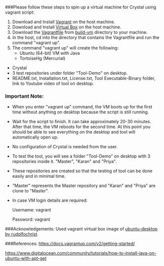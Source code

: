 ###Please follow these steps to spin up a virtual machine for Crystal using vagrant script:
1. Download and Install [Vagrant](https://www.vagrantup.com/downloads.html) on the host machine.
2. Download and Install [Virtual Box](https://www.virtualbox.org/wiki/Downloads) on the host machine.
3. Download the [Vagrantfile](https://github.com/SoftwareEngineeringToolDemos/FSE-2011-Crystal/blob/master/build-vm/Vagrantfile) from [build-vm](https://github.com/SoftwareEngineeringToolDemos/FSE-2011-Crystal/tree/master/build-vm) directory to your machine.
4. In the host, cd into the directory that contains the Vagrantfile and run the command "vagrant up".
5. The command "vagrant up" will create the following: 
   * Ubuntu (64-bit) VM with Java
   * TortoiseHg (Mercurial)
  * Crystal 
  * 3 test repositories under folder "Tool-Demo" on desktop.
  * README.txt, Installation.txt, License.txt, Tool Executable-Binary folder, link to Youtube video of tool on desktop.

### Important Note:
* When you enter "vagrant up" command, the VM boots up for the first time without anything on desktop because the script
 is still running. 
* Wait for the script to finish. It can take approximately 20-30 minutes. After that time, the VM reboots for the second time.   At this point you should be able to see everything on the desktop and tool will automatically open up. 
* No configuration of Crystal is needed from the user.
* To test the tool, you will see a folder "Tool-Demo" on desktop with 3 repositories inside it. "Master", "Karan" and "Priya".
* These repositories are created so that the testing of tool can be done easily and in minimal time.
* "Master" represents the Master repository and "Karan" and "Priya" are clone to "Master".
* In case VM login details are required:

  Username: vagrant
  
  Password: vagrant

###Acknowledgements:
Used vagrant virtual box image of [ubuntu-desktop by rudolfochrist](https://atlas.hashicorp.com/rudolfochrist/boxes/ubuntu-desktop).

###References:
https://docs.vagrantup.com/v2/getting-started/

https://www.digitalocean.com/community/tutorials/how-to-install-java-on-ubuntu-with-apt-get
